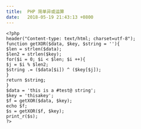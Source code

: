 ```yaml
---
title:  PHP 简单异或运算
date:   2018-05-19 21:43:13 +0800
---
```


<pre><code class="lang-php">&lt;?php
header(&quot;Content-type: text/html; charset=utf-8&quot;);
function getXOR($data, $key, $string = &#39;&#39;){
$len = strlen($data);
$len2 = strlen($key);
for($i = 0; $i &lt; $len; $i ++){
$j = $i % $len2;
$string .= ($data[$i]) ^ ($key[$j]);
}
return $string;
}
$data = &#39;this is a #test@ string&#39;;
$key = &#39;thisakey&#39;;
$f = getXOR($data, $key);
echo $f;
$s = getXOR($f, $key);
print_r($s);
?&gt;
</code></pre><!--203-->

